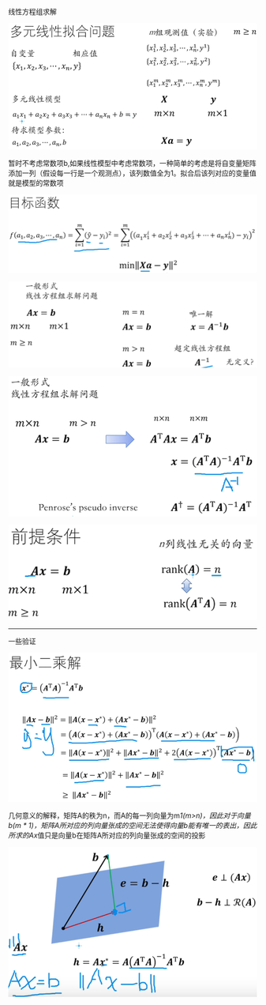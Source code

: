 线性方程组求解

![image-20220609205244969](https://raw.githubusercontent.com/liang636600/cloudImg/master/images/image-20220609205244969.png)

暂时不考虑常数项b,如果线性模型中考虑常数项，一种简单的考虑是将自变量矩阵添加一列（假设每一行是一个观测点），该列数值全为1。拟合后该列对应的变量值就是模型的常数项

![image-20220609205442368](https://raw.githubusercontent.com/liang636600/cloudImg/master/images/image-20220609205442368.png)

![image-20220609205900028](https://raw.githubusercontent.com/liang636600/cloudImg/master/images/image-20220609205900028.png)

![image-20220609210134995](https://raw.githubusercontent.com/liang636600/cloudImg/master/images/image-20220609210134995.png)

![image-20220609210600979](https://raw.githubusercontent.com/liang636600/cloudImg/master/images/image-20220609210600979.png)

---

一些验证

![image-20220609210524649](https://raw.githubusercontent.com/liang636600/cloudImg/master/images/image-20220609210524649.png)

几何意义的解释，矩阵A的秩为n，而A的每一列向量为m*1(m>n)，因此对于向量b(m * 1)，矩阵A所对应的列向量张成的空间无法使得向量b能有唯一的表出，因此所求的Ax*值只是向量b在矩阵A所对应的列向量张成的空间的投影

![image-20220609211511114](https://raw.githubusercontent.com/liang636600/cloudImg/master/images/image-20220609211511114.png)
